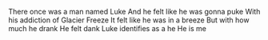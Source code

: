 There once was a man named Luke
And he felt like he was gonna puke
With his addiction of Glacier Freeze
It felt like he was in a breeze
But with how much he drank
He felt dank
Luke identifies as a he
He is me